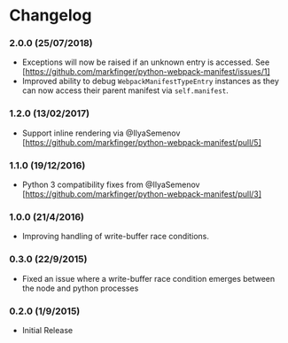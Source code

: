Changelog
=========

### 2.0.0 (25/07/2018)

- Exceptions will now be raised if an unknown entry is accessed. See [https://github.com/markfinger/python-webpack-manifest/issues/1]
- Improved ability to debug `WebpackManifestTypeEntry` instances as they can now access their parent manifest via `self.manifest`.

### 1.2.0 (13/02/2017)

- Support inline rendering via @IlyaSemenov [https://github.com/markfinger/python-webpack-manifest/pull/5]

### 1.1.0 (19/12/2016)

- Python 3 compatibility fixes from @IlyaSemenov [https://github.com/markfinger/python-webpack-manifest/pull/3]

### 1.0.0 (21/4/2016)

- Improving handling of write-buffer race conditions.

### 0.3.0 (22/9/2015)

- Fixed an issue where a write-buffer race condition emerges between the node and python processes

### 0.2.0 (1/9/2015)

- Initial Release